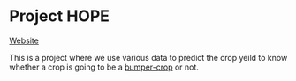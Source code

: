# Project HOPE

[Website](https://prateekranjansingh.github.io/automata_agri/)

This is a project where we use various data to predict the crop yeild to know whether a crop is going to be a [bumper-crop](https://en.wikipedia.org/wiki/Bumper_crop) or not.
